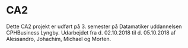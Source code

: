 # CA2
Dette CA2 projekt er udført på 3. semester på Datamatiker uddannelsen CPHBusiness Lyngby. Udarbejdet fra d. 02.10.2018 til d. 05.10.2018 af Alessandro, Johachim, Michael og Morten.
